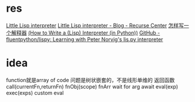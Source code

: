 # res
[Little Lisp interpreter](https://maryrosecook.com/blog/post/little-lisp-interpreter)
	[Little Lisp interpreter - Blog - Recurse Center](https://www.recurse.com/blog/21-little-lisp-interpreter)
[怎样写一个解释器](http://www.yinwang.org/blog-cn/2012/08/01/interpreter)
[(How to Write a (Lisp) Interpreter (in Python))](http://norvig.com/lispy.html)
[GitHub - fluentpython/lispy: Learning with Peter Norvig's lis.py interpreter](https://github.com/fluentpython/lispy)
# idea
function就是array of code
问题是树状嵌套的，不是线形单维的
返回函数  call(currentFn,returnFn)
fnObj(scope) fnArr
wait for arg
await eval(exp)
exec(exps)
custom eval
